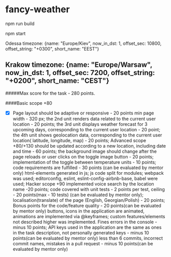 # fancy-weather

npm run build

npm start

Odessa
timezone: {name: "Europe/Kiev", now_in_dst: 1, offset_sec: 10800, offset_string: "+0300", short_name: "EEST"}


Krakow
    timezone: {name: "Europe/Warsaw", now_in_dst: 1, offset_sec: 7200, offset_string: "+0200", short_name: "CEST"}
-------
#####Max score for the task - 280 points.

####Basic scope +80
 -[x] Page layout should be adaptive or responsive - 20 points
min page width - 320 px;
the 2nd unit renders data related to the current user location - 20 points;
the 3rd unit displays weather forecast for 3 upcoming days, corresponding to the current user location - 20 point;
the 4th unit shows geolocation data, corresponding to the current user location( latitude, longitude, map) - 20 points;
Advanced scope +80/+130
should be updated according to a new location, including date and time - 60 points;
the background image should change after the page reloads or user clicks on the toggle image button - 20 points;
implementation of the toggle between temperature units - 10 points;
code requirements are fulfilled - 30 points (can be evaluated by mentor only)
html-elements generated in js;
js code split for modules;
webpack was used;
editorconfig, eslint, eslint-config-airbnb-base, babel were used;
Hacker scope +90
implemented voice search by the location name -20 points;
code covered with unit tests - 2 points per test, ceiling - 20 points(max - 10 tests) (can be evaluated by mentor only);
localisation(translate) of the page (English, Georgian/Polish) - 20 points;
Bonus points for the code/feature quality - 20 points(can be evaluated by mentor only)
buttons, icons in the application are animated, animations are implemented via @keyframes;
custom features/elements not described higher was implemented.
Fines
errors in the console - minus 10 points;
API keys used in the application are the same as ones in the task description, not personally generated keys - minus 10 points(can be evaluated by mentor only)
less than 6 commits, incorrect commit names, mistakes in a pull request - minus 10 points(can be evaluated by mentor only)
